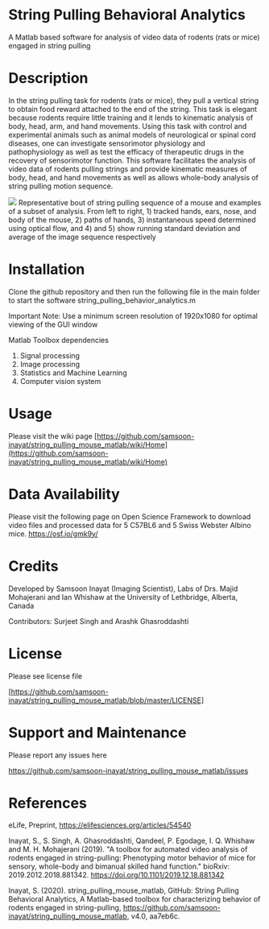 # String Pulling Behavioral Analytics
A Matlab based software for analysis of video data of rodents (rats or mice) engaged in string pulling

# Description
In the string pulling task for rodents (rats or mice), they pull a vertical string to obtain food reward attached to the end of the string. This task is elegant because rodents require little training and it lends to kinematic analysis of body, head, arm, and hand movements. Using this task with control and experimental animals such as animal models of neurological or spinal cord diseases, one can investigate sensorimotor physiology and pathophysiology as well as test the efficacy of therapeutic drugs in the recovery of sensorimotor function. This software facilitates the analysis of video data of rodents pulling strings and provide kinematic measures of body, head, and hand movements as well as allows whole-body analysis of string pulling motion sequence.

![](https://github.com/samsoon-inayat/string_pulling_mouse_matlab/blob/master/StringPullingMouse_4_0/striking_image.gif)
Representative bout of string pulling sequence of a mouse and examples of a subset of analysis. From left to right, 1) tracked hands, ears, nose, and body of the mouse, 2) paths of hands, 3) instantaneous speed determined using optical flow, and 4) and 5) show running standard deviation and average of the image sequence respectively


# Installation
Clone the github repository and then run the following file in the main folder to start the software
string_pulling_behavior_analytics.m

Important Note: Use a minimum screen resolution of 1920x1080 for optimal viewing of the GUI window

Matlab Toolbox dependencies
1)	Signal processing 
2)	Image processing
3)	Statistics and Machine Learning 
4)	Computer vision system

# Usage
Please visit the wiki page
[https://github.com/samsoon-inayat/string_pulling_mouse_matlab/wiki/Home](https://github.com/samsoon-inayat/string_pulling_mouse_matlab/wiki/Home)

# Data Availability
Please visit the following page on Open Science Framework to download video files and processed data for 5 C57BL6 and 5 Swiss Webster Albino mice.
https://osf.io/gmk9y/

# Credits
Developed by Samsoon Inayat (Imaging Scientist), Labs of Drs. Majid Mohajerani and Ian Whishaw at the University of Lethbridge, Alberta, Canada

Contributors: Surjeet Singh and Arashk Ghasroddashti

# License
Please see license file

[https://github.com/samsoon-inayat/string_pulling_mouse_matlab/blob/master/LICENSE]

# Support and Maintenance
Please report any issues here

https://github.com/samsoon-inayat/string_pulling_mouse_matlab/issues

# References

eLife, Preprint, https://elifesciences.org/articles/54540

Inayat, S., S. Singh, A. Ghasroddashti, Qandeel, P. Egodage, I. Q. Whishaw and M. H. Mohajerani (2019). "A toolbox for automated video analysis of rodents engaged in string-pulling: Phenotyping motor behavior of mice for sensory, whole-body and bimanual skilled hand function." bioRxiv: 2019.2012.2018.881342. https://doi.org/10.1101/2019.12.18.881342

Inayat, S. (2020). string_pulling_mouse_matlab, GitHub: String Pulling Behavioral Analytics, A Matlab-based toolbox for characterizing behavior of rodents engaged in string-pulling, https://github.com/samsoon-inayat/string_pulling_mouse_matlab, v4.0, aa7eb6c.


